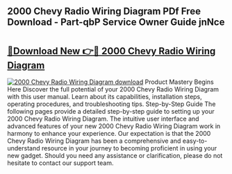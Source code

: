 ## 2000 Chevy Radio Wiring Diagram PDf Free Download - Part-qbP Service Owner Guide jnNce

# <h2><a href="http://dfh67k.blite.top/?on=2000+Chevy+Radio+Wiring+Diagram">🔗Download New 👉🔴 2000 Chevy Radio Wiring Diagram</a></h2>

[![2000 Chevy Radio Wiring Diagram download](https://i.imgur.com/lujVjoI.png)](http://dfh67k.blite.top/?on=2000+Chevy+Radio+Wiring+Diagram)
Product Mastery Begins Here Discover the full potential of your 2000 Chevy Radio Wiring Diagram with this user manual. Learn about its capabilities, installation steps, operating procedures, and troubleshooting tips. Step-by-Step Guide The following pages provide a detailed step-by-step guide to setting up your 2000 Chevy Radio Wiring Diagram. The intuitive user interface and advanced features of your new 2000 Chevy Radio Wiring Diagram work in harmony to enhance your experience. Our expectation is that the 2000 Chevy Radio Wiring Diagram has been a comprehensive and easy-to-understand resource in your journey to becoming proficient in using your new gadget. Should you need any assistance or clarification, please do not hesitate to contact our support team.
